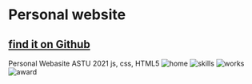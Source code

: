 # Personal website
## [find it on Github](https://notty71.github.io)
Personal Webasite ASTU 2021
js, css, HTML5 
![home](https://user-images.githubusercontent.com/56716832/128411320-418263c3-b465-4f7a-94ae-a73478bf4bdd.png)
![skills](https://user-images.githubusercontent.com/56716832/128411323-4527f217-eff5-4cec-92f2-6d7fb3b577d4.png)
![works](https://user-images.githubusercontent.com/56716832/128411326-37f36340-6b5c-4afd-a93c-b873d5c69786.png)
![award](https://user-images.githubusercontent.com/56716832/128411317-accd5043-0231-4933-a251-81a0d7bf360d.png)
